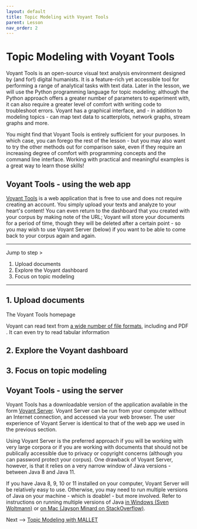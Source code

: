 ```yaml
---
layout: default
title: Topic Modeling with Voyant Tools
parent: Lesson
nav_order: 2
---
```


# Topic Modeling with Voyant Tools

Voyant Tools is an open-source visual text analysis environment designed by (and for!) digital humanists. It is a feature-rich yet accessible tool for performing a range of analytical tasks with text data. Later in the lesson, we will use the Python programming language for topic modeling; although the Python approach offers a greater number of parameters to experiment with, it can also require a greater level of comfort with writing code to troubleshoot errors. Voyant has a graphical interface, and - in addition to modeling topics - can map text data to scatterplots, network graphs, stream graphs and more.

You might find that Voyant Tools is entirely sufficient for your purposes. In which case, you can forego the rest of the lesson - but you may also want to try the other methods out for comparison sake, even if they require an increasing degree of comfort with programming concepts and the command line interface. Working with practical and meaningful examples is a great way to learn those skills!

## Voyant Tools - using the web app

[Voyant Tools](https://voyant-tools.org/) is a web application that is free to use and does not require creating an account. You simply upload your texts and analyze to your heart's content! You can even return to the dashboard that you created with your corpus by making note of the URL; Voyant will store your documents for a period of time, though they will be deleted after a certain point - so you may wish to use Voyant Server (below) if you want to be able to come back to your corpus again and again.

<hr />

Jump to step >

1. Upload documents
2. Explore the Voyant dashboard
3. Focus on topic modeling

<hr />

## **1.** Upload documents

The Voyant Tools homepage 

Voyant can read text from [a wide number of file formats](https://voyant-tools.org/docs/#!/guide/corpuscreator-section-input-format), including and PDF . It can even try to read tabular information

## **2.** Explore the Voyant dashboard

## **3.** Focus on topic modeling

## Voyant Tools - using the server

Voyant Tools has a downloadable version of the application available in the form [Voyant Server](https://github.com/voyanttools/VoyantServer/releases/tag/2.6.5). Voyant Server can be run from your computer without an Internet connection, and accessed via your web browser. The user experience of Voyant Server is identical to that of the web app we used in the previous section.

Using Voyant Server is the preferred approach if you will be working with very large corpora or if you are working with documents that should not be publically accessible due to privacy or copyright concerns (although you can password protect your corpus). One drawback of Voyant Server, however, is that it relies on a very narrow window of Java versions - between Java 8 and Java 11.

If you have Java 8, 9, 10 or 11 installed on your computer, Voyant Server will be relatively easy to use. Otherwise, you may need to run multiple versions of Java on your machine - which is doable! - but more involved. Refer to instructions on running multiple versions of Java [in Windows (Sven Woltmann)](https://www.happycoders.eu/java/how-to-switch-multiple-java-versions-windows/) or [on Mac (Jayson Minard on StackOverflow)](https://stackoverflow.com/questions/52524112/how-do-i-install-java-on-mac-osx-allowing-version-switching/52524114#52524114).


Next --> [Topic Modeling with MALLET](mallet.html)


<br />
